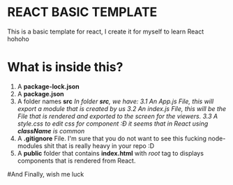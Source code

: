 # REACT BASIC TEMPLATE

This is a basic template for react, I create it for myself to learn React hohoho

# What is inside this?

1. A **package-lock.json** 
2. A **package.json**
3. A folder names **src**
*In folder **src**, we have:*
*3.1 An App.js File, this will export a module that is created by us*
*3.2 An index.js File, this will be the File that is rendered and exported to the screen for the viewers.*
*3.3 A style.css to edit css for component :Đ it seems that in React using **className** is common*
4. A **.gitignore** File. I'm sure that you do not want to see this fucking node-modules shit that is really heavy in your repo :D 
5. A **public** folder that contains **index.html** with *root* tag to displays components that is rendered from React.

#And Finally, wish me luck